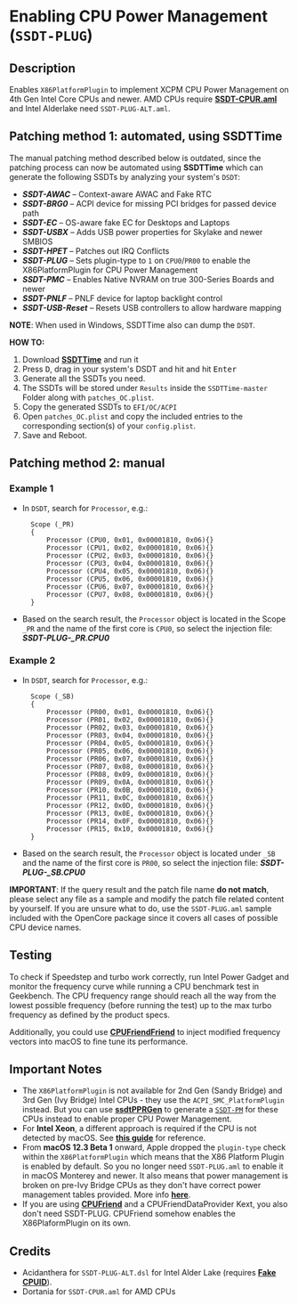 # Enabling CPU Power Management (`SSDT-PLUG`)

## Description
Enables `X86PlatformPlugin` to implement XCPM CPU Power Management on 4th Gen Intel Core CPUs and newer. AMD CPUs require [**SSDT-CPUR.aml**](https://github.com/dortania/Getting-Started-With-ACPI/blob/master/extra-files/compiled/SSDT-CPUR.aml) and Intel Alderlake need `SSDT-PLUG-ALT.aml`.

## Patching method 1: automated, using SSDTTime
The manual patching method described below is outdated, since the patching process can now be automated using **SSDTTime** which can generate the following SSDTs by analyzing your system's `DSDT`:

* ***SSDT-AWAC*** – Context-aware AWAC and Fake RTC
* ***SSDT-BRG0*** – ACPI device for missing PCI bridges for passed device path
* ***SSDT-EC*** – OS-aware fake EC for Desktops and Laptops
* ***SSDT-USBX*** – Adds USB power properties for Skylake and newer SMBIOS
* ***SSDT-HPET*** – Patches out IRQ Conflicts
* ***SSDT-PLUG*** – Sets plugin-type to `1` on `CPU0`/`PR00` to enable the X86PlatformPlugin for CPU Power Management
* ***SSDT-PMC*** – Enables Native NVRAM on true 300-Series Boards and newer
* ***SSDT-PNLF*** – PNLF device for laptop backlight control
* ***SSDT-USB-Reset*** – Resets USB controllers to allow hardware mapping

**NOTE**: When used in Windows, SSDTTime also can dump the `DSDT`.

**HOW TO:**

1. Download [**SSDTTime**](https://github.com/corpnewt/SSDTTime) and run it
2. Press <kbd>D</kbd>, drag in your system's DSDT and hit and hit <kbd>Enter</kbd>
3. Generate all the SSDTs you need.
4. The SSDTs will be stored under `Results` inside the `SSDTTime-master` Folder along with `patches_OC.plist`.
5. Copy the generated SSDTs to `EFI/OC/ACPI`
6. Open `patches_OC.plist` and copy the included entries to the corresponding section(s) of your `config.plist`.
7. Save and Reboot.

## Patching method 2: manual

### Example 1
- In `DSDT`, search for `Processor`, e.g.:

	```	asl 
      Scope (_PR)
      {
          Processor (CPU0, 0x01, 0x00001810, 0x06){}
          Processor (CPU1, 0x02, 0x00001810, 0x06){}
          Processor (CPU2, 0x03, 0x00001810, 0x06){}
          Processor (CPU3, 0x04, 0x00001810, 0x06){}
          Processor (CPU4, 0x05, 0x00001810, 0x06){}
          Processor (CPU5, 0x06, 0x00001810, 0x06){}
          Processor (CPU6, 0x07, 0x00001810, 0x06){}
          Processor (CPU7, 0x08, 0x00001810, 0x06){}
      }
	```
- Based on the search result, the `Processor` object is located in the Scope `_PR` and the name of the first core is `CPU0`, so select the injection file: ***SSDT-PLUG-_PR.CPU0***

### Example 2
- In `DSDT`, search for `Processor`, e.g.:

	```asl
      Scope (_SB)
      {
          Processor (PR00, 0x01, 0x00001810, 0x06){}
          Processor (PR01, 0x02, 0x00001810, 0x06){}
          Processor (PR02, 0x03, 0x00001810, 0x06){}
          Processor (PR03, 0x04, 0x00001810, 0x06){}
          Processor (PR04, 0x05, 0x00001810, 0x06){}
          Processor (PR05, 0x06, 0x00001810, 0x06){}
          Processor (PR06, 0x07, 0x00001810, 0x06){}
          Processor (PR07, 0x08, 0x00001810, 0x06){}
          Processor (PR08, 0x09, 0x00001810, 0x06){}
          Processor (PR09, 0x0A, 0x00001810, 0x06){}
          Processor (PR10, 0x0B, 0x00001810, 0x06){}
          Processor (PR11, 0x0C, 0x00001810, 0x06){}
          Processor (PR12, 0x0D, 0x00001810, 0x06){}
          Processor (PR13, 0x0E, 0x00001810, 0x06){}
          Processor (PR14, 0x0F, 0x00001810, 0x06){}
          Processor (PR15, 0x10, 0x00001810, 0x06){}
      }
	```
- Based on the search result, the `Processor` object is located under `_SB` and the name of the first core is `PR00`, so select the injection file: ***SSDT-PLUG-_SB.CPU0***

**IMPORTANT**: If the query result and the patch file name **do not match**, please select any file as a sample and modify the patch file related content by yourself. If you are unsure what to do, use the `SSDT-PLUG.aml` sample included with the OpenCore package since it covers all cases of possible CPU device names.

## Testing
To check if Speedstep and turbo work correctly, run Intel Power Gadget and monitor the frequency curve while running a CPU benchmark test in Geekbench. The CPU frequency range should reach all the way from the lowest possible frequency (before running the test) up to the max turbo frequency as defined by the product specs.

Additionally, you could use [**CPUFriendFriend**](https://github.com/corpnewt/CPUFriendFriend) to inject modified frequency vectors into macOS to fine tune its performance.

## Important Notes
- The `X86PlatformPlugin` is not available for 2nd Gen (Sandy Bridge) and 3rd Gen (Ivy Bridge) Intel CPUs - they use the `ACPI_SMC_PlatformPlugin` instead. But you can use [**ssdtPPRGen**](https://github.com/Piker-Alpha/ssdtPRGen.sh) to generate a [`SSDT-PM`](https://github.com/5T33Z0/OC-Little-Translated/tree/main/01_Adding_missing_Devices_and_enabling_Features/CPU_Power_Management_(Legacy)#readme) for these CPUs instead to enable proper CPU Power Management.
- For **Intel Xeon**, a different approach is required if the CPU is not detected by macOS. See [**this guide**](https://www.insanelymac.com/forum/topic/349526-cpu-wrapping-ssdt-cpu-wrap-ssdt-cpur-acpi0007/) for reference.
- From **macOS 12.3 Beta 1** onward, Apple dropped the `plugin-type` check within the `X86PlatformPlugin` which means that the X86 Platform Plugin is enabled by default. So you  no longer need `SSDT-PLUG.aml` to enable it in macOS Monterey and newer. It also means that power management is broken on pre-Ivy Bridge CPUs as they don't have correct power management tables provided. More info [**here**](https://github.com/acidanthera/bugtracker/issues/2013).
- If you are using [**CPUFriend**](https://github.com/acidanthera/CPUFriend) and a CPUFriendDataProvider Kext, you also don't need SSDT-PLUG. CPUFriend somehow enables the X86PlaformPlugin on its own.

## Credits
- Acidanthera for `SSDT-PLUG-ALT.dsl` for Intel Alder Lake (requires [**Fake CPUID**](https://chriswayg.gitbook.io/opencore-visual-beginners-guide/advanced-topics/using-alder-lake#kernel-greater-than-emulate)).
- Dortania for `SSDT-CPUR.aml` for AMD CPUs


